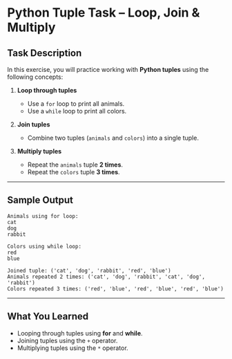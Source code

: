 # Python Tuple Task – Loop, Join & Multiply

## Task Description

In this exercise, you will practice working with **Python tuples** using the following concepts:

1. **Loop through tuples**

   * Use a `for` loop to print all animals.
   * Use a `while` loop to print all colors.

2. **Join tuples**

   * Combine two tuples (`animals` and `colors`) into a single tuple.

3. **Multiply tuples**

   * Repeat the `animals` tuple **2 times**.
   * Repeat the `colors` tuple **3 times**.

---

## Sample Output

```
Animals using for loop:
cat
dog
rabbit

Colors using while loop:
red
blue

Joined tuple: ('cat', 'dog', 'rabbit', 'red', 'blue')
Animals repeated 2 times: ('cat', 'dog', 'rabbit', 'cat', 'dog', 'rabbit')
Colors repeated 3 times: ('red', 'blue', 'red', 'blue', 'red', 'blue')
```

---

## What You Learned

* Looping through tuples using **for** and **while**.
* Joining tuples using the `+` operator.
* Multiplying tuples using the `*` operator.
